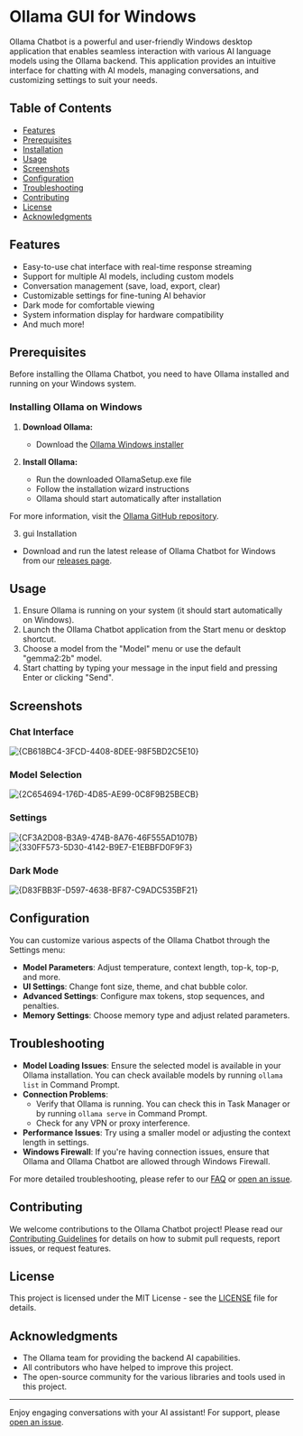 # Ollama GUI for Windows

Ollama Chatbot is a powerful and user-friendly Windows desktop application that enables seamless interaction with various AI language models using the Ollama backend. This application provides an intuitive interface for chatting with AI models, managing conversations, and customizing settings to suit your needs.

## Table of Contents

- [Features](#features)
- [Prerequisites](#prerequisites)
- [Installation](#installation)
- [Usage](#usage)
- [Screenshots](#screenshots)
- [Configuration](#configuration)
- [Troubleshooting](#troubleshooting)
- [Contributing](#contributing)
- [License](#license)
- [Acknowledgments](#acknowledgments)

## Features

- Easy-to-use chat interface with real-time response streaming
- Support for multiple AI models, including custom models
- Conversation management (save, load, export, clear)
- Customizable settings for fine-tuning AI behavior
- Dark mode for comfortable viewing
- System information display for hardware compatibility
- And much more!

## Prerequisites

Before installing the Ollama Chatbot, you need to have Ollama installed and running on your Windows system.

### Installing Ollama on Windows

1. **Download Ollama:**
   - Download the [Ollama Windows installer](https://ollama.com/download/OllamaSetup.exe)

2. **Install Ollama:**
   - Run the downloaded OllamaSetup.exe file
   - Follow the installation wizard instructions
   - Ollama should start automatically after installation

For more information, visit the [Ollama GitHub repository](https://github.com/ollama/ollama).

3. gui Installation
  - Download and run the latest release of Ollama Chatbot for Windows from our [releases page](https://github.com/mshojaei77/ollama_gui/releases).


## Usage

1. Ensure Ollama is running on your system (it should start automatically on Windows).
2. Launch the Ollama Chatbot application from the Start menu or desktop shortcut.
3. Choose a model from the "Model" menu or use the default "gemma2:2b" model.
4. Start chatting by typing your message in the input field and pressing Enter or clicking "Send".

## Screenshots

### Chat Interface
![{CB618BC4-3FCD-4408-8DEE-98F5BD2C5E10}](https://github.com/user-attachments/assets/8240ba1b-fc8e-48ec-9913-d9e760237786)

### Model Selection
![{2C654694-176D-4D85-AE99-0C8F9B25BECB}](https://github.com/user-attachments/assets/6d8079d3-4e4c-4853-a00f-2e9cda9dd4a0)

### Settings
![{CF3A2D08-B3A9-474B-8A76-46F555AD107B}](https://github.com/user-attachments/assets/04511e18-6ddf-4d8f-aa29-122c9f709811)
![{330FF573-5D30-4142-B9E7-E1EBBFD0F9F3}](https://github.com/user-attachments/assets/ac2d5e10-7482-4e54-85e8-2ab4dafb3d97)


### Dark Mode
![{D83FBB3F-D597-4638-BF87-C9ADC535BF21}](https://github.com/user-attachments/assets/a8677925-02e0-4169-b66d-44b4782fc246)


## Configuration

You can customize various aspects of the Ollama Chatbot through the Settings menu:

- **Model Parameters**: Adjust temperature, context length, top-k, top-p, and more.
- **UI Settings**: Change font size, theme, and chat bubble color.
- **Advanced Settings**: Configure max tokens, stop sequences, and penalties.
- **Memory Settings**: Choose memory type and adjust related parameters.

## Troubleshooting

- **Model Loading Issues**: Ensure the selected model is available in your Ollama installation. You can check available models by running `ollama list` in Command Prompt.
- **Connection Problems**: 
  - Verify that Ollama is running. You can check this in Task Manager or by running `ollama serve` in Command Prompt.
  - Check for any VPN or proxy interference.
- **Performance Issues**: Try using a smaller model or adjusting the context length in settings.
- **Windows Firewall**: If you're having connection issues, ensure that Ollama and Ollama Chatbot are allowed through Windows Firewall.

For more detailed troubleshooting, please refer to our [FAQ](link-to-faq) or [open an issue](link-to-issues).

## Contributing

We welcome contributions to the Ollama Chatbot project! Please read our [Contributing Guidelines](CONTRIBUTING.md) for details on how to submit pull requests, report issues, or request features.

## License

This project is licensed under the MIT License - see the [LICENSE](LICENSE) file for details.

## Acknowledgments

- The Ollama team for providing the backend AI capabilities.
- All contributors who have helped to improve this project.
- The open-source community for the various libraries and tools used in this project.

---

Enjoy engaging conversations with your AI assistant! For support, please [open an issue](https://github.com/mshojaei77/ollama_gui/issues).
